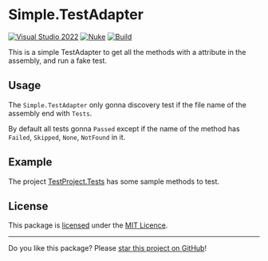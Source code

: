# Simple.TestAdapter

[![Visual Studio 2022](https://img.shields.io/badge/Visual%20Studio-2022-blue)](../..)
[![Nuke](https://img.shields.io/badge/Nuke-Build-blue)](https://nuke.build/)
[![Build](../../actions/workflows/Build.yml/badge.svg)](../../actions)

This is a simple TestAdapter to get all the methods with a attribute in the assembly, and run a fake test.

## Usage

The `Simple.TestAdapter` only gonna discovery test if the file name of the assembly end with `Tests`.

By default all tests gonna `Passed` except if the name of the method has `Failed`, `Skipped`, `None`, `NotFound` in it.

## Example

The project [TestProject.Tests](TestProject.Tests) has some sample methods to test.

## License

This package is [licensed](LICENSE) under the [MIT Licence](https://en.wikipedia.org/wiki/MIT_License).

---

Do you like this package? Please [star this project on GitHub](../../stargazers)!